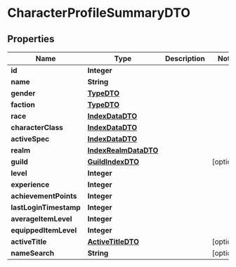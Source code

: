 

# CharacterProfileSummaryDTO


## Properties

| Name | Type | Description | Notes |
|------------ | ------------- | ------------- | -------------|
|**id** | **Integer** |  |  |
|**name** | **String** |  |  |
|**gender** | [**TypeDTO**](TypeDTO.md) |  |  |
|**faction** | [**TypeDTO**](TypeDTO.md) |  |  |
|**race** | [**IndexDataDTO**](IndexDataDTO.md) |  |  |
|**characterClass** | [**IndexDataDTO**](IndexDataDTO.md) |  |  |
|**activeSpec** | [**IndexDataDTO**](IndexDataDTO.md) |  |  |
|**realm** | [**IndexRealmDataDTO**](IndexRealmDataDTO.md) |  |  |
|**guild** | [**GuildIndexDTO**](GuildIndexDTO.md) |  |  [optional] |
|**level** | **Integer** |  |  |
|**experience** | **Integer** |  |  |
|**achievementPoints** | **Integer** |  |  |
|**lastLoginTimestamp** | **Integer** |  |  |
|**averageItemLevel** | **Integer** |  |  |
|**equippedItemLevel** | **Integer** |  |  |
|**activeTitle** | [**ActiveTitleDTO**](ActiveTitleDTO.md) |  |  [optional] |
|**nameSearch** | **String** |  |  [optional] |



